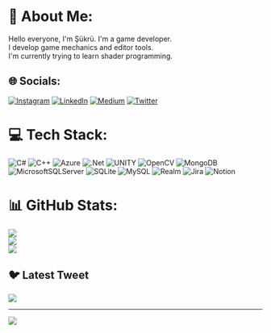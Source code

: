 # 💫 About Me:
Hello everyone, I'm Şükrü. I'm a game developer. <br>I develop game mechanics and editor tools. <br>I'm currently trying to learn shader programming.


## 🌐 Socials:
[![Instagram](https://img.shields.io/badge/Instagram-%23E4405F.svg?logo=Instagram&logoColor=white)](https://instagram.com/sukrubeyy7) [![LinkedIn](https://img.shields.io/badge/LinkedIn-%230077B5.svg?logo=linkedin&logoColor=white)](https://linkedin.com/in/şükrü-çay-a0a8461a3/) [![Medium](https://img.shields.io/badge/Medium-12100E?logo=medium&logoColor=white)](https://medium.com/@sukrubeyy) [![Twitter](https://img.shields.io/badge/Twitter-%231DA1F2.svg?logo=Twitter&logoColor=white)](https://twitter.com/sukrubeyyy) 

# 💻 Tech Stack:
![C#](https://img.shields.io/badge/c%23-%23239120.svg?style=for-the-badge&logo=c-sharp&logoColor=white) ![C++](https://img.shields.io/badge/c++-%2300599C.svg?style=for-the-badge&logo=c%2B%2B&logoColor=white) ![Azure](https://img.shields.io/badge/azure-%230072C6.svg?style=for-the-badge&logo=azure-devops&logoColor=white) ![.Net](https://img.shields.io/badge/.NET-5C2D91?style=for-the-badge&logo=.net&logoColor=white) ![UNITY](https://img.shields.io/badge/Unity-%2320232a.svg?style=for-the-badge&logo=unity&logoColor=white) ![OpenCV](https://img.shields.io/badge/opencv-%23white.svg?style=for-the-badge&logo=opencv&logoColor=white) ![MongoDB](https://img.shields.io/badge/MongoDB-%234ea94b.svg?style=for-the-badge&logo=mongodb&logoColor=white) ![MicrosoftSQLServer](https://img.shields.io/badge/Microsoft%20SQL%20Sever-CC2927?style=for-the-badge&logo=microsoft%20sql%20server&logoColor=white) ![SQLite](https://img.shields.io/badge/sqlite-%2307405e.svg?style=for-the-badge&logo=sqlite&logoColor=white) ![MySQL](https://img.shields.io/badge/mysql-%2300f.svg?style=for-the-badge&logo=mysql&logoColor=white) ![Realm](https://img.shields.io/badge/Realm-39477F?style=for-the-badge&logo=realm&logoColor=white) ![Jira](https://img.shields.io/badge/jira-%230A0FFF.svg?style=for-the-badge&logo=jira&logoColor=white) ![Notion](https://img.shields.io/badge/Notion-%23000000.svg?style=for-the-badge&logo=notion&logoColor=white)
# 📊 GitHub Stats:
![](https://github-readme-stats.vercel.app/api?username=sukrubeyy&theme=slateorange&hide_border=false&include_all_commits=false&count_private=false)<br/>
![](https://github-readme-streak-stats.herokuapp.com/?user=sukrubeyy&theme=slateorange&hide_border=false)<br/>
![](https://github-readme-stats.vercel.app/api/top-langs/?username=sukrubeyy&theme=slateorange&hide_border=false&include_all_commits=false&count_private=false&layout=compact)

## 🐦 Latest Tweet
[![](https://gtce.itsvg.in/api?username=sukrubeyyy)](https://github.com/VishwaGauravIn/github-twitter-card-embed)

---
[![](https://visitcount.itsvg.in/api?id=sukrubeyy&icon=9&color=12)](https://visitcount.itsvg.in)

<!-- Proudly created with GPRM ( https://gprm.itsvg.in ) -->
